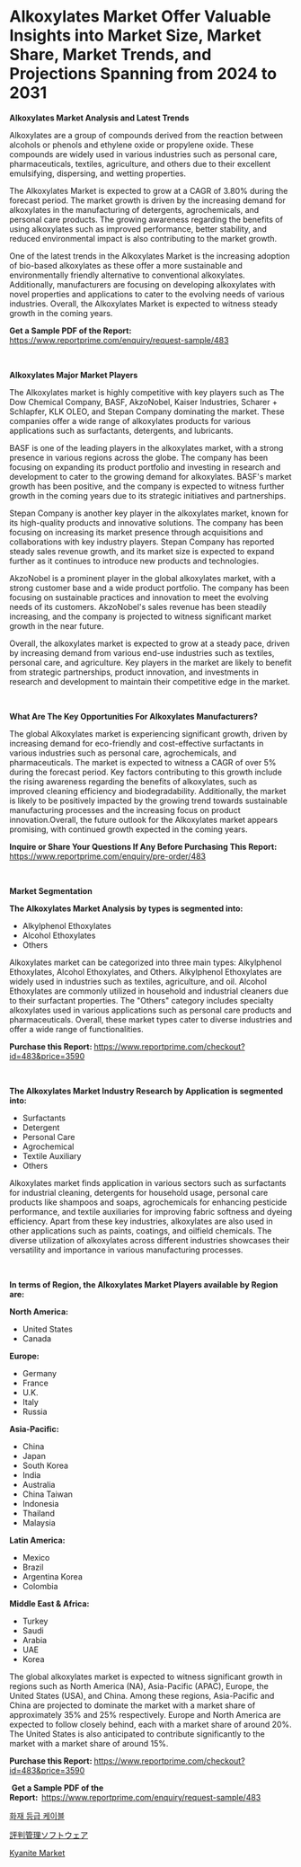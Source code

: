 <p><h1>Alkoxylates Market Offer Valuable Insights into Market Size, Market Share, Market Trends, and Projections Spanning from 2024 to 2031</h1></p><p><strong>Alkoxylates Market Analysis and Latest Trends</strong></p>
<p><p>Alkoxylates are a group of compounds derived from the reaction between alcohols or phenols and ethylene oxide or propylene oxide. These compounds are widely used in various industries such as personal care, pharmaceuticals, textiles, agriculture, and others due to their excellent emulsifying, dispersing, and wetting properties.</p><p>The Alkoxylates Market is expected to grow at a CAGR of 3.80% during the forecast period. The market growth is driven by the increasing demand for alkoxylates in the manufacturing of detergents, agrochemicals, and personal care products. The growing awareness regarding the benefits of using alkoxylates such as improved performance, better stability, and reduced environmental impact is also contributing to the market growth.</p><p>One of the latest trends in the Alkoxylates Market is the increasing adoption of bio-based alkoxylates as these offer a more sustainable and environmentally friendly alternative to conventional alkoxylates. Additionally, manufacturers are focusing on developing alkoxylates with novel properties and applications to cater to the evolving needs of various industries. Overall, the Alkoxylates Market is expected to witness steady growth in the coming years.</p></p>
<p><strong>Get a Sample PDF of the Report:&nbsp;</strong> <a href="https://www.reportprime.com/enquiry/request-sample/483">https://www.reportprime.com/enquiry/request-sample/483</a></p>
<p>&nbsp;</p>
<p><strong>Alkoxylates Major Market Players</strong></p>
<p><p>The Alkoxylates market is highly competitive with key players such as The Dow Chemical Company, BASF, AkzoNobel, Kaiser Industries, Scharer + Schlapfer, KLK OLEO, and Stepan Company dominating the market. These companies offer a wide range of alkoxylates products for various applications such as surfactants, detergents, and lubricants.</p><p>BASF is one of the leading players in the alkoxylates market, with a strong presence in various regions across the globe. The company has been focusing on expanding its product portfolio and investing in research and development to cater to the growing demand for alkoxylates. BASF's market growth has been positive, and the company is expected to witness further growth in the coming years due to its strategic initiatives and partnerships.</p><p>Stepan Company is another key player in the alkoxylates market, known for its high-quality products and innovative solutions. The company has been focusing on increasing its market presence through acquisitions and collaborations with key industry players. Stepan Company has reported steady sales revenue growth, and its market size is expected to expand further as it continues to introduce new products and technologies.</p><p>AkzoNobel is a prominent player in the global alkoxylates market, with a strong customer base and a wide product portfolio. The company has been focusing on sustainable practices and innovation to meet the evolving needs of its customers. AkzoNobel's sales revenue has been steadily increasing, and the company is projected to witness significant market growth in the near future.</p><p>Overall, the alkoxylates market is expected to grow at a steady pace, driven by increasing demand from various end-use industries such as textiles, personal care, and agriculture. Key players in the market are likely to benefit from strategic partnerships, product innovation, and investments in research and development to maintain their competitive edge in the market.</p></p>
<p>&nbsp;</p>
<p><strong>What Are The Key Opportunities For Alkoxylates Manufacturers?</strong></p>
<p><p>The global Alkoxylates market is experiencing significant growth, driven by increasing demand for eco-friendly and cost-effective surfactants in various industries such as personal care, agrochemicals, and pharmaceuticals. The market is expected to witness a CAGR of over 5% during the forecast period. Key factors contributing to this growth include the rising awareness regarding the benefits of alkoxylates, such as improved cleaning efficiency and biodegradability. Additionally, the market is likely to be positively impacted by the growing trend towards sustainable manufacturing processes and the increasing focus on product innovation.Overall, the future outlook for the Alkoxylates market appears promising, with continued growth expected in the coming years.</p></p>
<p><strong>Inquire or Share Your Questions If Any Before Purchasing This Report:</strong> <a href="https://www.reportprime.com/enquiry/pre-order/483">https://www.reportprime.com/enquiry/pre-order/483</a></p>
<p>&nbsp;</p>
<p><strong>Market Segmentation</strong></p>
<p><strong>The Alkoxylates Market Analysis by types is segmented into:</strong></p>
<p><ul><li>Alkylphenol Ethoxylates</li><li>Alcohol Ethoxylates</li><li>Others</li></ul></p>
<p><p>Alkoxylates market can be categorized into three main types: Alkylphenol Ethoxylates, Alcohol Ethoxylates, and Others. Alkylphenol Ethoxylates are widely used in industries such as textiles, agriculture, and oil. Alcohol Ethoxylates are commonly utilized in household and industrial cleaners due to their surfactant properties. The "Others" category includes specialty alkoxylates used in various applications such as personal care products and pharmaceuticals. Overall, these market types cater to diverse industries and offer a wide range of functionalities.</p></p>
<p><strong>Purchase this Report:&nbsp;</strong><a href="https://www.reportprime.com/checkout?id=483&price=3590">https://www.reportprime.com/checkout?id=483&price=3590</a></p>
<p>&nbsp;</p>
<p><strong>The Alkoxylates Market Industry Research by Application is segmented into:</strong></p>
<p><ul><li>Surfactants</li><li>Detergent</li><li>Personal Care</li><li>Agrochemical</li><li>Textile Auxiliary</li><li>Others</li></ul></p>
<p><p>Alkoxylates market finds application in various sectors such as surfactants for industrial cleaning, detergents for household usage, personal care products like shampoos and soaps, agrochemicals for enhancing pesticide performance, and textile auxiliaries for improving fabric softness and dyeing efficiency. Apart from these key industries, alkoxylates are also used in other applications such as paints, coatings, and oilfield chemicals. The diverse utilization of alkoxylates across different industries showcases their versatility and importance in various manufacturing processes.</p></p>
<p>&nbsp;</p>
<p><strong>In terms of Region, the Alkoxylates Market Players available by Region are:</strong></p>
<p>
    <p> <strong> North America: </strong>
        <ul>
            <li>United States</li>
            <li>Canada</li>
        </ul>
        </p> 
    <p> <strong> Europe: </strong>
        <ul>
            <li>Germany</li>
            <li>France</li>
            <li>U.K.</li>
            <li>Italy</li>
            <li>Russia</li>
        </ul>
        </p> 
    <p> <strong> Asia-Pacific: </strong>
        <ul>
            <li>China</li>
            <li>Japan</li>
            <li>South Korea</li>
            <li>India</li>
            <li>Australia</li>
            <li>China Taiwan</li>
            <li>Indonesia</li>
            <li>Thailand</li>
            <li>Malaysia</li>
        </ul>
        </p> 
    <p> <strong> Latin America: </strong>
        <ul>
            <li>Mexico</li>
            <li>Brazil</li>
            <li>Argentina Korea</li>
            <li>Colombia</li>
        </ul>
        </p> 
    <p> <strong> Middle East & Africa: </strong>
        <ul>
            <li>Turkey</li>
            <li>Saudi</li>
            <li>Arabia</li>
            <li>UAE</li>
            <li>Korea</li>
        </ul>
    </p>
    </p>
<p><p>The global alkoxylates market is expected to witness significant growth in regions such as North America (NA), Asia-Pacific (APAC), Europe, the United States (USA), and China. Among these regions, Asia-Pacific and China are projected to dominate the market with a market share of approximately 35% and 25% respectively. Europe and North America are expected to follow closely behind, each with a market share of around 20%. The United States is also anticipated to contribute significantly to the market with a market share of around 15%.</p></p>
<p><strong>Purchase this Report: </strong><a href="https://www.reportprime.com/checkout?id=483&price=3590">https://www.reportprime.com/checkout?id=483&price=3590</a></p>
<p>&nbsp;<strong>Get a Sample PDF of the Report:&nbsp;&nbsp;</strong><a href="https://www.reportprime.com/enquiry/request-sample/483">https://www.reportprime.com/enquiry/request-sample/483</a></p>
<p><strong></strong></p>
<p><p><a href="https://github.com/crfsywufhm81415/Market-Research-Report-List-1/blob/main/9599889194076.md">화재 등급 케이블</a></p><p><a href="https://github.com/zekaoe592392/Market-Research-Report-List-1/blob/main/9727805194352.md">評判管理ソフトウェア</a></p><p><a href="https://github.com/RickHolmes3/Market-Research-Report-List-3/blob/main/kyanite-market.md">Kyanite Market</a></p></p>
